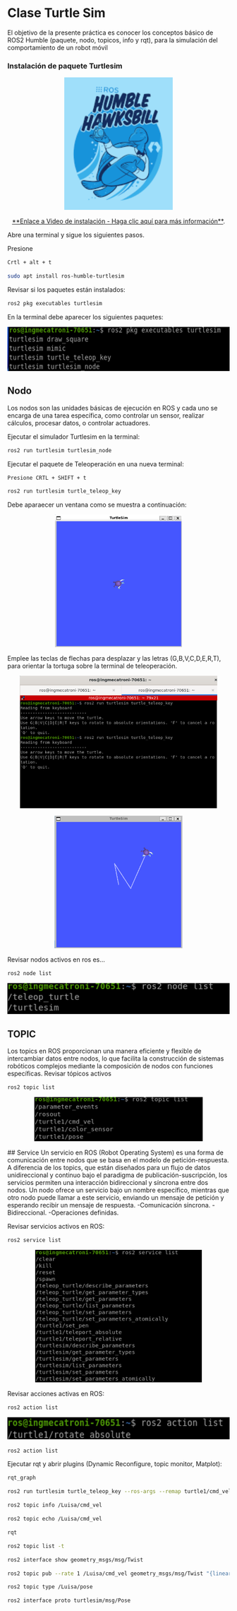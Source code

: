 # Clase Turtle Sim


El objetivo de la presente práctica es conocer los conceptos básico de ROS2 Humble (paquete, nodo, topicos, info y rqt), para la simulación del comportamiento de un robot móvil

### Instalación de paquete Turtlesim



<p align="center">
  <a href="https://youtu.be/sk0WTxr-yic?si=M51wHld4yW2u4Ymt">
    <img src="./Logos/imagen1.png" height="300">
  </a>
</p>

<p align="center">
<a href="https://youtu.be/sk0WTxr-yic?si=M51wHld4yW2u4Ymt" target="_blank">**Enlace a Video de instalación - Haga clic aquí para más información**</a>.
</p>

Abre una terminal y sigue los siguientes pasos.

Presione 
```bash
Crtl + alt + t

```
```bash
sudo apt install ros-humble-turtlesim
```
Revisar si los paquetes están instalados:
```bash
ros2 pkg executables turtlesim
```
En la terminal debe aparecer los siguientes paquetes:

<p align="center">
<img src="./Logos/Turtle%20pkgs.png" height="100">
</p>

## Nodo
Los nodos son las unidades básicas de ejecución en ROS y cada uno se encarga de una tarea específica, como controlar un sensor, realizar cálculos, procesar datos, o controlar actuadores.
  
Ejecutar el simulador Turtlesim en la terminal:
```bash
ros2 run turtlesim turtlesim_node
```
Ejecutar el paquete de Teleoperación en una nueva terminal:
```bash
Presione CRTL + SHIFT + t
```

```bash
ros2 run turtlesim turtle_teleop_key
```
Debe aparaecer un ventana como se muestra a continuación:
<p align="center">
<img src="./Logos/Tortuga.png" height="300">
</p>

Emplee las teclas de flechas para desplazar  y las letras (G,B,V,C,D,E,R,T), para orientar la tortuga sobre la terminal de teleoperación.
<p align="center">
<img src="./Logos/Teleop.png" height="300">
</p>

<p align="center">
<img src="./Logos/TortugaTeleop.png" height="300">
</p>

Revisar nodos activos en ros es...
```bash
ros2 node list
```
<p align="center">
<img src="./Logos/nodelist.png" height="70">
</p>

## TOPIC
Los topics en ROS proporcionan una manera eficiente y flexible de intercambiar datos entre nodos, lo que facilita la construcción de sistemas robóticos complejos mediante la composición de nodos con funciones específicas.
Revisar tópicos activos
```bash
ros2 topic list
```
<p align="center">
<img src="./Logos/topiclist.png" height="100">
</p>
## Service
Un servicio en ROS (Robot Operating System) es una forma de comunicación entre nodos que se basa en el modelo de petición-respuesta. A diferencia de los topics, que están diseñados para un flujo de datos unidireccional y continuo bajo el paradigma de publicación-suscripción, los servicios permiten una interacción bidireccional y síncrona entre dos nodos. Un nodo ofrece un servicio bajo un nombre específico, mientras que otro nodo puede llamar a este servicio, enviando un mensaje de petición y esperando recibir un mensaje de respuesta.
-Comunicación síncrona.
-Bidireccional.
-Operaciones definidas.

Revisar servicios activos en ROS:
```bash
ros2 service list
```
<p align="center">
<img src="./Logos/servicelist.png" height="300">
</p>

Revisar acciones activas en ROS:
```bash
ros2 action list
```
<p align="center">
<img src="./Logos/action.png" height="50">
</p>

```bash
ros2 action list
```
Ejecutar rqt y abrir plugins (Dynamic Reconfigure, topic monitor, Matplot):

```bash
rqt_graph
```
```bash
ros2 run turtlesim turtle_teleop_key --ros-args --remap turtle1/cmd_vel:=Luisa/cmd_vel
```
```bash
ros2 topic info /Luisa/cmd_vel
```
```bash
ros2 topic echo /Luisa/cmd_vel
```
```bash
rqt 
```
```bash
ros2 topic list -t
```
```bash
ros2 interface show geometry_msgs/msg/Twist
```
```bash
ros2 topic pub --rate 1 /Luisa/cmd_vel geometry_msgs/msg/Twist "{linear: {x: 2.0, y: 0.0, z: 0.0}, angular: {x: 0.0,  y: 0.0, z: 1.8}}"
```
```bash
ros2 topic type /Luisa/pose
```
```bash
ros2 interface proto turtlesim/msg/Pose
```
